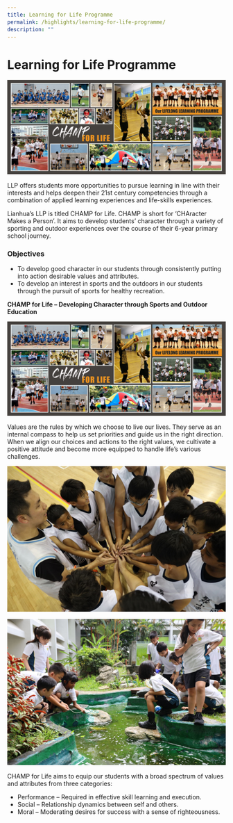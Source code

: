 ```yaml
---
title: Learning for Life Programme
permalink: /highlights/learning-for-life-programme/
description: ""
---
```

# Learning for Life Programme

![](/images/Highlights/Learning%20for%20Life%20Programme/Picture%201.jpg)

LLP offers students more opportunities to pursue learning in line with their interests and helps deepen their 21st century competencies through a combination of applied learning experiences and life-skills experiences.


Lianhua’s LLP is titled CHAMP for Life. CHAMP is short for ‘CHAracter Makes a Person’. It aims to develop students’ character through a variety of sporting and outdoor experiences over the course of their 6-year primary school journey.

###  Objectives

*   To develop good character in our students through consistently putting into action desirable values and attributes.
*   To develop an interest in sports and the outdoors in our students through the pursuit of sports for healthy recreation.
  

**CHAMP for Life – Developing Character through Sports and Outdoor Education**

![](/images/Highlights/Learning%20for%20Life%20Programme/Picture%201.jpg)

Values are the rules by which we choose to live our lives. They serve as an internal compass to help us set priorities and guide us in the right direction. When we align our choices and actions to the right values, we cultivate a positive attitude and become more equipped to handle life’s various challenges.

![](/images/Highlights/Learning%20for%20Life%20Programme/Picture%202.jpg) 

![](/images/Highlights/Learning%20for%20Life%20Programme/Picture%203.jpg)

CHAMP for Life aims to equip our students with a broad spectrum of values and attributes from three categories:

* Performance – Required in effective skill learning and execution.
* Social – Relationship dynamics between self and others.
* Moral – Moderating desires for success with a sense of righteousness.